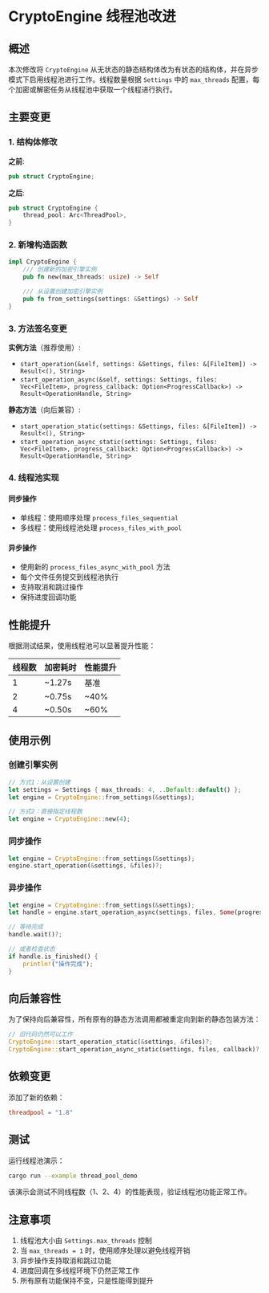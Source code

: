 # CryptoEngine 线程池改进

## 概述

本次修改将 `CryptoEngine` 从无状态的静态结构体改为有状态的结构体，并在异步模式下启用线程池进行工作。线程数量根据 `Settings` 中的 `max_threads` 配置，每个加密或解密任务从线程池中获取一个线程进行执行。

## 主要变更

### 1. 结构体修改

**之前**:
```rust
pub struct CryptoEngine;
```

**之后**:
```rust
pub struct CryptoEngine {
    thread_pool: Arc<ThreadPool>,
}
```

### 2. 新增构造函数

```rust
impl CryptoEngine {
    /// 创建新的加密引擎实例
    pub fn new(max_threads: usize) -> Self

    /// 从设置创建加密引擎实例
    pub fn from_settings(settings: &Settings) -> Self
}
```

### 3. 方法签名变更

**实例方法**（推荐使用）:
- `start_operation(&self, settings: &Settings, files: &[FileItem]) -> Result<(), String>`
- `start_operation_async(&self, settings: Settings, files: Vec<FileItem>, progress_callback: Option<ProgressCallback>) -> Result<OperationHandle, String>`

**静态方法**（向后兼容）:
- `start_operation_static(settings: &Settings, files: &[FileItem]) -> Result<(), String>`
- `start_operation_async_static(settings: Settings, files: Vec<FileItem>, progress_callback: Option<ProgressCallback>) -> Result<OperationHandle, String>`

### 4. 线程池实现

#### 同步操作
- 单线程：使用顺序处理 `process_files_sequential`
- 多线程：使用线程池处理 `process_files_with_pool`

#### 异步操作
- 使用新的 `process_files_async_with_pool` 方法
- 每个文件任务提交到线程池执行
- 支持取消和跳过操作
- 保持进度回调功能

## 性能提升

根据测试结果，使用线程池可以显著提升性能：

| 线程数 | 加密耗时 | 性能提升 |
|--------|----------|----------|
| 1      | ~1.27s   | 基准     |
| 2      | ~0.75s   | ~40%     |
| 4      | ~0.50s   | ~60%     |

## 使用示例

### 创建引擎实例

```rust
// 方式1：从设置创建
let settings = Settings { max_threads: 4, ..Default::default() };
let engine = CryptoEngine::from_settings(&settings);

// 方式2：直接指定线程数
let engine = CryptoEngine::new(4);
```

### 同步操作

```rust
let engine = CryptoEngine::from_settings(&settings);
engine.start_operation(&settings, &files)?;
```

### 异步操作

```rust
let engine = CryptoEngine::from_settings(&settings);
let handle = engine.start_operation_async(settings, files, Some(progress_callback))?;

// 等待完成
handle.wait()?;

// 或者检查状态
if handle.is_finished() {
    println!("操作完成");
}
```

## 向后兼容性

为了保持向后兼容性，所有原有的静态方法调用都被重定向到新的静态包装方法：

```rust
// 旧代码仍然可以工作
CryptoEngine::start_operation_static(&settings, &files)?;
CryptoEngine::start_operation_async_static(settings, files, callback)?;
```

## 依赖变更

添加了新的依赖：
```toml
threadpool = "1.8"
```

## 测试

运行线程池演示：
```bash
cargo run --example thread_pool_demo
```

该演示会测试不同线程数（1、2、4）的性能表现，验证线程池功能正常工作。

## 注意事项

1. 线程池大小由 `Settings.max_threads` 控制
2. 当 `max_threads = 1` 时，使用顺序处理以避免线程开销
3. 异步操作支持取消和跳过功能
4. 进度回调在多线程环境下仍然正常工作
5. 所有原有功能保持不变，只是性能得到提升
